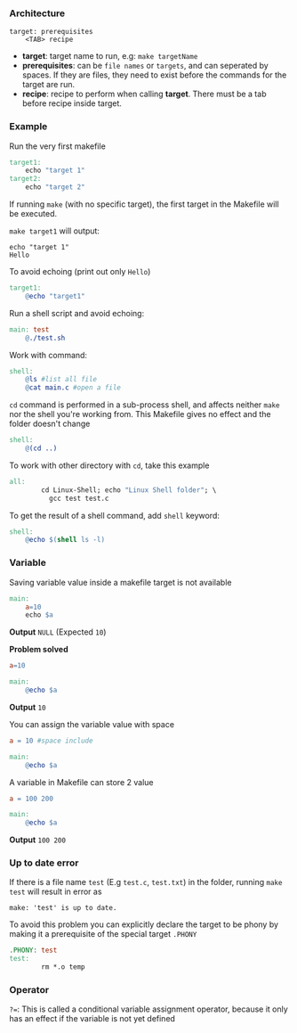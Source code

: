 ### Architecture

```
target: prerequisites
    <TAB> recipe
```    

* **target**: target name to run, e.g: ``make targetName``
* **prerequisites**: can be ``file names`` or ``targets``, and can seperated by spaces. If they are files, they need to exist before the commands for the target are run.
* **recipe**: recipe to perform when calling **target**. There must be a tab before recipe inside target.

### Example

Run the very first makefile

```Makefile
target1:
	echo "target 1"
target2:
	echo "target 2"
```
If running ``make`` (with no specific target), the first target in the Makefile will be executed.

``make target1`` will output:

```
echo "target 1"
Hello
```

To avoid echoing (print out only ``Hello``) 

```Makefile
target1:
    @echo "target1"
```

Run a shell script and avoid echoing:

```Makefile
main: test
	@./test.sh
```

Work with command:

```Makefile
shell:
	@ls #list all file
	@cat main.c #open a file
```

``cd`` command is performed in a sub-process shell, and affects neither ``make`` nor the shell you're working from. This Makefile gives no effect and the folder doesn't change

```Makefile
shell:
	@(cd ..)
```

To work with other directory with ``cd``, take this example

```Makefile
all:
        cd Linux-Shell; echo "Linux Shell folder"; \
          gcc test test.c
```

To get the result of a shell command, add ``shell`` keyword:

```Makefile
shell:
	@echo $(shell ls -l)
```

### Variable

Saving variable value inside a makefile target is not available

```Makefile
main:
	a=10
	echo $a
```

**Output** ``NULL`` (Expected ``10``)

**Problem solved**

```Makefile
a=10

main:
	@echo $a 
```    

**Output** ``10``

You can assign the variable value with space

```Makefile
a = 10 #space include

main:
	@echo $a 
```    

A variable in Makefile can store 2 value

```Makefile
a = 100 200

main:
	@echo $a
```

**Output** ``100 200``

### Up to date error

If there is a file name ``test`` (E.g ``test.c``, ``test.txt``) in the folder, running ``make test`` will result in error as

``make: 'test' is up to date.``

To avoid this problem you can explicitly declare the target to be phony by making it a prerequisite of the special target ``.PHONY``

```Makefile
.PHONY: test
test:
        rm *.o temp
```	
### Operator

``?=``: This is called a conditional variable assignment operator, because it only has an effect if the variable is not yet defined
